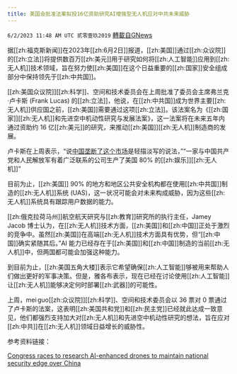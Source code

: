 ```yaml
---
title: 美国会批准法案拟投16亿资助研究AI增强型无人机应对中共未来威胁
---
```

`6/2/2023 11:48 AM UTC 贰零壹玖2019` [轉載自GNews](https://gnews.org/articles/1352157)

据[[zh:福克斯新闻]]在2023年[[zh:6月2日]]报道，[[zh:美国]]通过[[zh:众议院]]的[[zh:立法]]将提供数百万[[zh:美元]]用于研究如何将[[zh:人工智能]]应用到[[zh:无人机]]技术领域，旨在努力使[[zh:美国]]在这个日益重要的[[zh:国家]]安全组成部分中保持领先于[[zh:中共国]]。

  
[[zh:美国众议院]][[zh:科学]]、空间和技术委员会在上周批准了委员会主席弗兰克·卢卡斯 (Frank Lucas) 的[[zh:立法]]，他说，在[[zh:中共国]]成为世界主要[[zh:无人机]]供应国之前，[[zh:美国]]需要通过这项[[zh:立法]]。该法案名为《[[zh:国家]][[zh:无人机]]和先进空中机动性研究与发展法案》，这一法案将在未来五年内通过资助约 16 亿[[zh:美元]]的研究，来推动[[zh:美国]][[zh:无人机]]制造商的发展。

卢卡斯在上周表示，“说[中国垄断了这个市场](https://www.foxnews.com/world/china-xi-jinping-tells-national-security-team-prepare-worst-case-scenario-leaders-warn-ai-risks)是轻描淡写的说法，”“一家与中国共产党和人民解放军有着广泛联系的公司生产了美国 80% 的[[zh:娱乐]][[zh:无人机]]”
  

目前为止，[[zh:美国]] 90% 的地方和地区公共安全机构都在使用[[zh:中共国]]制造的[[zh:无人机]]系统 (UAS)，这一状况可能会对未来构成威胁，因为这些[[zh:无人机]]系统具有跟踪用户数据的能力。



[[zh:俄克拉荷马州]]航空航天研究与[[zh:教育]]研究所的执行主任，Jamey Jacob 博士认为，在[[zh:无人机]]技术方面，[[zh:美国]]和[[zh:中国]]正处于激烈的竞争中。虽然[[zh:美国]]在高端[[zh:无人机]]技术方面具有优势，但“[[zh:中国]]确实紧随其后。”AI 能力已经存在于[[zh:美国]]和[[zh:中国]]制造的当前[[zh:无人机]]中，但两国都可能会加强这种能力。

  

到目前为止，[[zh:美国五角大楼]]表示它希望确保[[zh:人工智能]]够被用来帮助人们做出更好的军事决策。但是，雅各布表示，现在已经在讨论使用[[zh:人工智能]]让[[zh:无人机]]能够决定何时部署[[zh:武器]]的可能性。

  

上周，mei guo[[zh:众议院]][[zh:科学]]、空间和技术委员会以 36 票对 0 票通过了卢卡斯的法案，这表明[[zh:美国共和党]]和[[zh:民主党]]已经就此达成一致意见，他们都强烈支持加大对[[zh:无人机]]和先进空中机动性研究的想法，旨在应对[[zh:中共]]在[[zh:无人机]]领域日益增长的威胁性。

  

参考资料链接：

[Congress races to research AI-enhanced drones to maintain national security edge over China](https://www.foxnews.com/politics/congress-races-research-ai-enhanced-drones-maintain-national-security-edge-china)
